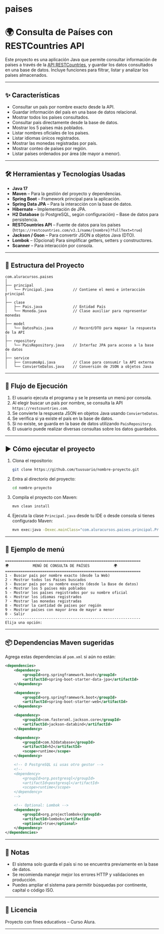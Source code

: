 # paises
# 🌍 Consulta de Países con RESTCountries API

Este proyecto es una aplicación Java que permite consultar información de países a través de la [API RESTCountries](https://restcountries.com/), y guardar los datos consultados en una base de datos. Incluye funciones para filtrar, listar y analizar los países almacenados.

---

## ✨ Características

- Consultar un país por nombre exacto desde la API.
- Guardar información del país en una base de datos relacional.
- Mostrar todos los países consultados.
- Consultar país directamente desde la base de datos.
- Mostrar los 5 países más poblados.
- Listar nombres oficiales de los países.
- Listar idiomas únicos registrados.
- Mostrar las monedas registradas por país.
- Mostrar conteo de países por región.
- Listar países ordenados por área (de mayor a menor).

---

## 🛠️ Herramientas y Tecnologías Usadas

- **Java 17**
- **Maven** – Para la gestión del proyecto y dependencias.
- **Spring Boot** – Framework principal para la aplicación.
- **Spring Data JPA** – Para la interacción con la base de datos.
- **Hibernate** – Implementación de JPA.
- **H2 Database** (o PostgreSQL, según configuración) – Base de datos para persistencia.
- **RESTCountries API** – Fuente de datos para los países (`https://restcountries.com/v3.1/name/{nombre}?fullText=true`)
- **Jackson / Gson** – Para convertir JSON a objetos Java (DTO).
- **Lombok** – (Opcional) Para simplificar getters, setters y constructores.
- **Scanner** – Para interacción por consola.

---

## 📁 Estructura del Proyecto

```
com.aluracursos.paises
│
├── principal
│   └── Principal.java         // Contiene el menú e interacción principal
│
├── clase
│   ├── Pais.java              // Entidad País
│   └── Moneda.java            // Clase auxiliar para representar monedas
│
├── model
│   └── DatosPais.java         // Record/DTO para mapear la respuesta de la API
│
├── repository
│   └── PaisRepository.java    // Interfaz JPA para acceso a la base de datos
│
├── service
│   ├── ConsumoApi.java        // Clase para consumir la API externa
│   └── ConvierteDatos.java    // Conversión de JSON a objetos Java
```

---

## 🔄 Flujo de Ejecución

1. El usuario ejecuta el programa y se le presenta un menú por consola.
2. Al elegir buscar un país por nombre, se consulta la API `https://restcountries.com`.
3. Se convierte la respuesta JSON en objetos Java usando `ConvierteDatos`.
4. Se verifica si ya existe el país en la base de datos.
5. Si no existe, se guarda en la base de datos utilizando `PaisRepository`.
6. El usuario puede realizar diversas consultas sobre los datos guardados.

---

## ▶️ Cómo ejecutar el proyecto

1. Clona el repositorio:
   ```bash
   git clone https://github.com/tuusuario/nombre-proyecto.git
   ```

2. Entra al directorio del proyecto:
   ```bash
   cd nombre-proyecto
   ```

3. Compila el proyecto con Maven:
   ```bash
   mvn clean install
   ```

4. Ejecuta la clase `Principal.java` desde tu IDE o desde consola si tienes configurado Maven:
   ```bash
   mvn exec:java -Dexec.mainClass="com.aluracursos.paises.principal.Principal"
   ```

---

## 📸 Ejemplo de menú

```
==============================================================
🌍           MENÚ DE CONSULTA DE PAÍSES           🌍
==============================================================
1 - Buscar país por nombre exacto (desde la Web)
2 - Mostrar todos los Paises buscados
3 - Buscar país por su nombre exacto (desde la Base de datos)
4 - Mostrar los 5 países más poblados
5 - Mostrar los países registrados por su nombre oficial
6 - Mostrar los idiomas registrados
7 - Mostrar las monedas registradas
8 - Mostrar la cantidad de países por región
9 - Mostrar países con mayor área de mayor a menor
0 - Salir
--------------------------------------------------------------
Elija una opción:
```

---

## 📦 Dependencias Maven sugeridas

Agrega estas dependencias al `pom.xml` si aún no están:

```xml
<dependencies>
    <dependency>
        <groupId>org.springframework.boot</groupId>
        <artifactId>spring-boot-starter-data-jpa</artifactId>
    </dependency>

    <dependency>
        <groupId>org.springframework.boot</groupId>
        <artifactId>spring-boot-starter-web</artifactId>
    </dependency>

    <dependency>
        <groupId>com.fasterxml.jackson.core</groupId>
        <artifactId>jackson-databind</artifactId>
    </dependency>

    <dependency>
        <groupId>com.h2database</groupId>
        <artifactId>h2</artifactId>
        <scope>runtime</scope>
    </dependency>

    <!-- O PostgreSQL si usas otro gestor -->
    <!--
    <dependency>
        <groupId>org.postgresql</groupId>
        <artifactId>postgresql</artifactId>
        <scope>runtime</scope>
    </dependency>
    -->

    <!-- Optional: Lombok -->
    <dependency>
        <groupId>org.projectlombok</groupId>
        <artifactId>lombok</artifactId>
        <optional>true</optional>
    </dependency>
</dependencies>
```

---

## 📌 Notas

- El sistema solo guarda el país si no se encuentra previamente en la base de datos.
- Se recomienda manejar mejor los errores HTTP y validaciones en producción.
- Puedes ampliar el sistema para permitir búsquedas por continente, capital o código ISO.

---

## 📄 Licencia

Proyecto con fines educativos – Curso Alura.

---
